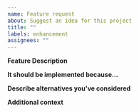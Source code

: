 ```yaml
---
name: Feature request
about: Suggest an idea for this project
title: ""
labels: enhancement
assignees: ""
---
```


**Feature Description**

<!-- Describe the new requested feature here -->

**It should be implemented because...**

<!-- Why should we add this feature? Explain it here -->

**Describe alternatives you've considered**

<!-- Are there other possibilities to achieve the same result? -->

**Additional context**

<!-- Add any other context or screenshots about the feature request here -->
